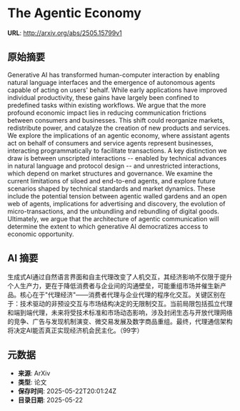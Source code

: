 # The Agentic Economy

**URL**: http://arxiv.org/abs/2505.15799v1

## 原始摘要

Generative AI has transformed human-computer interaction by enabling natural
language interfaces and the emergence of autonomous agents capable of acting on
users' behalf. While early applications have improved individual productivity,
these gains have largely been confined to predefined tasks within existing
workflows. We argue that the more profound economic impact lies in reducing
communication frictions between consumers and businesses. This shift could
reorganize markets, redistribute power, and catalyze the creation of new
products and services. We explore the implications of an agentic economy, where
assistant agents act on behalf of consumers and service agents represent
businesses, interacting programmatically to facilitate transactions. A key
distinction we draw is between unscripted interactions -- enabled by technical
advances in natural language and protocol design -- and unrestricted
interactions, which depend on market structures and governance. We examine the
current limitations of siloed and end-to-end agents, and explore future
scenarios shaped by technical standards and market dynamics. These include the
potential tension between agentic walled gardens and an open web of agents,
implications for advertising and discovery, the evolution of
micro-transactions, and the unbundling and rebundling of digital goods.
Ultimately, we argue that the architecture of agentic communication will
determine the extent to which generative AI democratizes access to economic
opportunity.


## AI 摘要

生成式AI通过自然语言界面和自主代理改变了人机交互，其经济影响不仅限于提升个人生产力，更在于降低消费者与企业间的沟通壁垒，可能重组市场并催生新产品。核心在于"代理经济"——消费者代理与企业代理的程序化交互。关键区别在于：技术驱动的非预设交互与市场结构决定的无限制交互。当前局限包括孤立代理和端到端代理，未来将受技术标准和市场动态影响，涉及封闭生态与开放代理网络的竞争、广告与发现机制演变、微交易发展及数字商品重组。最终，代理通信架构将决定AI能否真正实现经济机会民主化。（99字）

## 元数据

- **来源**: ArXiv
- **类型**: 论文
- **保存时间**: 2025-05-22T20:01:24Z
- **目录日期**: 2025-05-22
